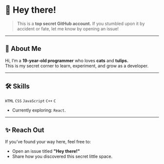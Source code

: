 # 🌹 Hey there!  
> This is a **top secret GitHub account.** If you stumbled upon it by accident or fate, let me know by opening an issue!  

---

## 🌷 About Me  
Hi, I’m a **19-year-old programmer** who loves **cats** and **tulips.**  
This is my secret corner to learn, experiment, and grow as a developer.  

---

## 🛠️ Skills  
`HTML` `CSS` `JavaScript` `C++` `C`  
- Currently exploring: `React`.  

---

## ✨ Reach Out  
If you’ve found your way here, feel free to:  
- Open an issue titled **"Hey there!"**  
- Share how you discovered this secret little space.  


